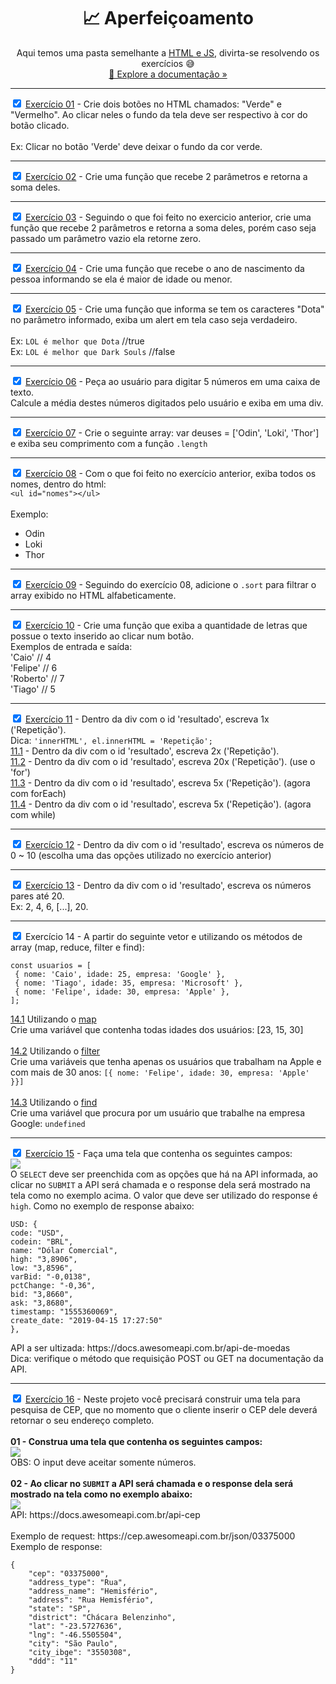 <h1 align="center">📈 Aperfeiçoamento</h1>
<p align="center">Aqui temos uma pasta semelhante a <a href="https://github.com/Cartulo/Exercicios/blob/main/HTML%20e%20JS/README-pt.md">HTML e JS</a>, divirta-se resolvendo os exercícios 😅<br />
<a href="https://github.com/Cartulo/Exercicios/tree/main/Aperfeicoamento">🔎 Explore a documentação »</a></p>

---

<p>
<input type="checkbox" checked>
<a href="https://github.com/Cartulo/Exercicios/blob/main/Aperfeicoamento/exercicio1.html">Exercício 01</a> - Crie dois botões no HTML chamados: "Verde" e "Vermelho". Ao clicar neles o fundo da tela deve ser respectivo à cor do botão clicado. <br> <br>
Ex: Clicar no botão 'Verde' deve deixar o fundo da cor verde.
</p>

---

<p>
<input type="checkbox" checked>
<a href="https://github.com/Cartulo/Exercicios/blob/main/Aperfeicoamento/exercicio2.html">Exercício 02</a> - Crie uma função que recebe 2 parâmetros e retorna a soma deles.
</p>

---

<p>
<input type="checkbox" checked>
<a href="https://github.com/Cartulo/Exercicios/blob/main/Aperfeicoamento/exercicio3.html">Exercício 03</a> - Seguindo o que foi feito no exercicio anterior, crie uma função que recebe 2 parâmetros e retorna a soma deles, porém caso seja passado um parâmetro vazio ela retorne zero.
</p>

---

<p>
<input type="checkbox" checked>
<a href="https://github.com/Cartulo/Exercicios/blob/main/Aperfeicoamento/exercicio4.html">Exercício 04</a> - Crie uma função que recebe o ano de nascimento da pessoa informando se ela é maior de idade ou menor.
</p>

---

<p>
<input type="checkbox" checked>
<a href="https://github.com/Cartulo/Exercicios/blob/main/Aperfeicoamento/exercicio5.html">Exercício 05</a> - Crie uma função que informa se tem os caracteres "Dota" no parâmetro informado, exiba um alert em tela caso seja verdadeiro. <br>
<br>
Ex: <code>LOL é melhor que Dota</code> //true <br>
Ex: <code>LOL é melhor que Dark Souls</code> //false <br>
</p>

---

<p>
<input type="checkbox" checked>
<a href="https://github.com/Cartulo/Exercicios/blob/main/Aperfeicoamento/exercicio6.html">Exercício 06</a> - Peça ao usuário para digitar 5 números em uma caixa de texto. <br>
Calcule a média destes números digitados pelo usuário e exiba em uma div.
</p>

---

<p>
<input type="checkbox" checked>
<a href="https://github.com/Cartulo/Exercicios/blob/main/Aperfeicoamento/exercicio7.html">Exercício 07</a> - Crie o seguinte array: var deuses = ['Odin', 'Loki', 'Thor'] e exiba seu comprimento com a função <code>.length</code>
</p>

---

<p>
<input type="checkbox" checked>
<a href="https://github.com/Cartulo/Exercicios/blob/main/Aperfeicoamento/exercicio8.html">Exercício 08</a> - Com o que foi feito no exercício anterior, exiba todos os nomes, dentro do html: 
<code>
&ltul id="nomes">&lt/ul>
</code> <br>
Exemplo:
<ul id="nomes">
    <li>Odin</li>
    <li>Loki</li>
    <li>Thor</li>
</ul>
</p>

---

<p>
<input type="checkbox" checked>
<a href="https://github.com/Cartulo/Exercicios/blob/main/Aperfeicoamento/exercicio9.html">Exercício 09</a> - Seguindo do exercício 08, adicione o <code>.sort</code> para filtrar o array exibido no HTML alfabeticamente.
</p>

---

<p>
<input type="checkbox" checked>
<a href="https://github.com/Cartulo/Exercicios/blob/main/Aperfeicoamento/exercicio10.html">Exercício 10</a> - Crie uma função que exiba a quantidade de letras que possue o texto inserido ao clicar num botão. <br>
Exemplos de entrada e saída: <br>
'Caio' // 4 <br>
'Felipe' // 6 <br>
'Roberto' // 7 <br>
'Tiago' // 5
</p>

---

<p>
<input type="checkbox" checked>
<a href="https://github.com/Cartulo/Exercicios/blob/main/Aperfeicoamento/exercicio11.html">Exercício 11</a> - Dentro da div com o id 'resultado', escreva 1x ('Repetição'). <br>
Dica: <code>'innerHTML', el.innerHTML = 'Repetição';</code> <br>
<a href="https://github.com/Cartulo/Exercicios/blob/main/Aperfeicoamento/exercicio11.1.html">11.1</a> - Dentro da div com o id 'resultado', escreva 2x ('Repetição'). <br>
<a href="https://github.com/Cartulo/Exercicios/blob/main/Aperfeicoamento/exercicio11.2.html">11.2</a> - Dentro da div com o id 'resultado', escreva 20x ('Repetição'). (use o 'for') <br>
<a href="https://github.com/Cartulo/Exercicios/blob/main/Aperfeicoamento/exercicio11.3.html">11.3</a> - Dentro da div com o id 'resultado', escreva 5x ('Repetição'). (agora com forEach) <br>
<a href="https://github.com/Cartulo/Exercicios/blob/main/Aperfeicoamento/exercicio11.4.html">11.4</a> - Dentro da div com o id 'resultado', escreva 5x ('Repetição'). (agora com while)
</p>

---

<p>
<input type="checkbox" checked>
<a href="https://github.com/Cartulo/Exercicios/blob/main/Aperfeicoamento/exercicio12.html">Exercício 12</a> - Dentro da div com o id 'resultado', escreva os números de 0 ~ 10 (escolha uma das opções utilizado no exercício anterior)
</p>

---

<p>
<input type="checkbox" checked>
<a href="https://github.com/Cartulo/Exercicios/blob/main/Aperfeicoamento/exercicio13.html">Exercício 13</a> - Dentro da div com o id 'resultado', escreva os números pares até 20. <br>
Ex: 2, 4, 6, [...], 20.
</p>

---

<p>
<input type="checkbox" checked>
Exercício 14 - A partir do seguinte vetor e utilizando os métodos de array (map, reduce, filter e find):
</p>
<pre>
<code>const usuarios = [
 { nome: 'Caio', idade: 25, empresa: 'Google' },
 { nome: 'Tiago', idade: 35, empresa: 'Microsoft' },
 { nome: 'Felipe', idade: 30, empresa: 'Apple' },
];</code>
</pre>
<p>
<a href="https://github.com/Cartulo/Exercicios/blob/main/Aperfeicoamento/exercicio14.1.html">14.1</a> Utilizando o <a href="https://www.w3schools.com/jsref/jsref_map.asp">map</a><br>
Crie uma variável que contenha todas idades dos usuários: [23, 15, 30] <br><br>
<a href="https://github.com/Cartulo/Exercicios/blob/main/Aperfeicoamento/exercicio14.2.html">14.2</a>
Utilizando o <a href="https://www.w3schools.com/jsref/jsref_filter.asp">filter</a><br>
Crie uma variáveis que tenha apenas os usuários que trabalham na Apple e com mais de 30 anos: <code>[{ nome: 'Felipe', idade: 30, empresa: 'Apple' }}]</code> <br><br>
<a href="https://github.com/Cartulo/Exercicios/blob/main/Aperfeicoamento/exercicio14.3.html">14.3</a> Utilizando o <a href="https://www.w3schools.com/JSREF/jsref_find.asp">find</a><br>
Crie uma variável que procura por um usuário que trabalhe na empresa Google: <code>undefined</code>
</p>

---

<p>
<input type="checkbox" checked>
<a href="https://github.com/Cartulo/Exercicios/blob/main/Aperfeicoamento/exercicio15.html">Exercício 15</a> - Faça uma tela que contenha os seguintes campos: <br>
<img src="https://github.com/Cartulo/Exercicios/blob/main/img/aperfeicoamento-ex15.png"> <br>
O <code>SELECT</code> deve ser preenchida com as opções que há na API informada, ao clicar no <code>SUBMIT</code> a API será chamada e o response dela será mostrado na tela como no exemplo acima. O valor que deve ser utilizado do response é <code>high</code>. Como no exemplo de response abaixo:
<pre>
<code>USD: {
code: "USD",
codein: "BRL",
name: "Dólar Comercial",
high: "3,8906",
low: "3,8596",
varBid: "-0,0138",
pctChange: "-0,36",
bid: "3,8660",
ask: "3,8680",
timestamp: "1555360069",
create_date: "2019-04-15 17:27:50"
},</code>
</pre>
API a ser ultizada: https://docs.awesomeapi.com.br/api-de-moedas <br>
Dica: verifique o método que requisição POST ou GET na documentação da API.
</p>

---

<p>
<input type="checkbox" checked>
<a href="https://github.com/Cartulo/Exercicios/blob/main/Aperfeicoamento/exercicio16.html">Exercício 16</a> - Neste projeto você precisará construir uma tela para pesquisa de CEP, que no momento que o cliente inserir o CEP dele deverá retornar o seu endereço completo. <br> <br>
<strong>01 - Construa uma tela que contenha os seguintes campos:</strong><br>
<img src="https://github.com/Cartulo/Exercicios/blob/main/img/aperfeicoamento-ex16-img1.png" /> <br>
OBS: O input deve aceitar somente números. <br> <br>
<strong>02 - Ao clicar no <code>SUBMIT</code> a API será chamada e o response dela será mostrado na tela como no exemplo abaixo:</strong><br>
<img src="https://github.com/Cartulo/Exercicios/blob/main/img/aperfeicoamento-ex16-img2.png" /> <br>
API: https://docs.awesomeapi.com.br/api-cep <br> <br>
Exemplo de request: https://cep.awesomeapi.com.br/json/03375000 <br>
Exemplo de response:
<pre>
<code>{
    "cep": "03375000",
    "address_type": "Rua",
    "address_name": "Hemisfério",
    "address": "Rua Hemisfério",
    "state": "SP",
    "district": "Chácara Belenzinho",
    "lat": "-23.5727636",
    "lng": "-46.5505504",
    "city": "São Paulo",
    "city_ibge": "3550308",
    "ddd": "11"
}</code>
</pre>
